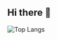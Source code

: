 ## Hi there 👋

![Top Langs](https://github-readme-stats.vercel.app/api/top-langs/?username=Axinte8543&show_icons=true&locale=en&layout=compact&theme=radical)

<!--
**Axinte8543/Axinte8543** is a ✨ _special_ ✨ repository because its `README.md` (this file) appears on your GitHub profile.

Here are some ideas to get you started:

- 🔭 I’m currently working on ...
- 🌱 I’m currently learning ...
- 👯 I’m looking to collaborate on ...
- 🤔 I’m looking for help with ...
- 💬 Ask me about ...
- 📫 How to reach me: ...
- 😄 Pronouns: ...
- ⚡ Fun fact: ...
-->
